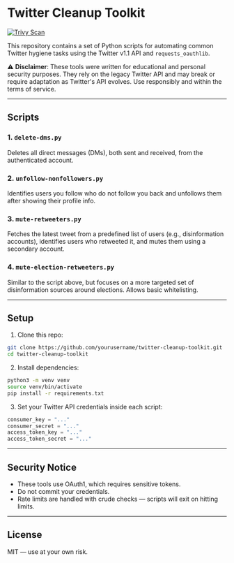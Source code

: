 # Twitter Cleanup Toolkit

[![Trivy Scan](https://github.com/rivassec/tw-disinfo-defense/actions/workflows/trivy.yml/badge.svg?branch=main)](https://github.com/rivassec/tw-disinfo-defense/actions/workflows/trivy.yml)

This repository contains a set of Python scripts for automating common Twitter hygiene tasks using the Twitter v1.1 API and `requests_oauthlib`.

⚠️ **Disclaimer**: These tools were written for educational and personal security purposes. They rely on the legacy Twitter API and may break or require adaptation as Twitter's API evolves. Use responsibly and within the terms of service.

---

## Scripts

### 1. `delete-dms.py`
Deletes all direct messages (DMs), both sent and received, from the authenticated account.

### 2. `unfollow-nonfollowers.py`
Identifies users you follow who do not follow you back and unfollows them after showing their profile info.

### 3. `mute-retweeters.py`
Fetches the latest tweet from a predefined list of users (e.g., disinformation accounts), identifies users who retweeted it, and mutes them using a secondary account.

### 4. `mute-election-retweeters.py`
Similar to the script above, but focuses on a more targeted set of disinformation sources around elections. Allows basic whitelisting.

---

## Setup

1. Clone this repo:
```bash
git clone https://github.com/yourusername/twitter-cleanup-toolkit.git
cd twitter-cleanup-toolkit
```

2. Install dependencies:
```bash
python3 -m venv venv
source venv/bin/activate
pip install -r requirements.txt
```

3. Set your Twitter API credentials inside each script:
```python
consumer_key = "..."
consumer_secret = "..."
access_token_key = "..."
access_token_secret = "..."
```

---

## Security Notice

- These tools use OAuth1, which requires sensitive tokens.
- Do not commit your credentials.
- Rate limits are handled with crude checks — scripts will exit on hitting limits.

---

## License

MIT — use at your own risk.
